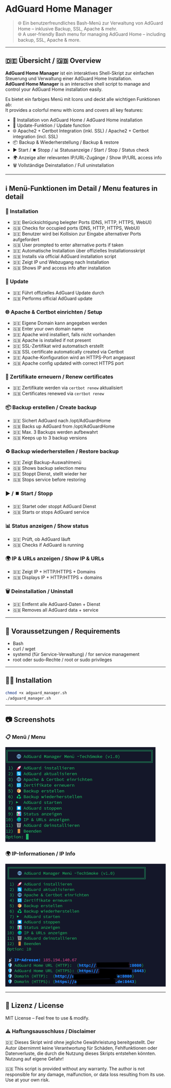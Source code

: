 # AdGuard Home Manager

> 🌐 Ein benutzerfreundliches Bash-Menü zur Verwaltung von AdGuard Home – inklusive Backup, SSL, Apache & mehr.  
> 🌐 A user-friendly Bash menu for managing AdGuard Home – including backup, SSL, Apache & more.

---

## 🇩🇪 Übersicht / 🇬🇧 Overview

**AdGuard Home Manager** ist ein interaktives Shell-Skript zur einfachen Steuerung und Verwaltung einer AdGuard Home Installation.  
**AdGuard Home Manager** is an interactive shell script to manage and control your AdGuard Home installation easily.

Es bietet ein farbiges Menü mit Icons und deckt alle wichtigen Funktionen ab:  
It provides a colorful menu with icons and covers all key features:

- 🚀 Installation von AdGuard Home / AdGuard Home installation
- 🔄 Update-Funktion / Update function
- 🌐 Apache2 + Certbot Integration (inkl. SSL) / Apache2 + Certbot integration (incl. SSL)
- 📦 Backup & Wiederherstellung / Backup & restore
- ▶️ Start / ⏹️ Stopp / 📊 Statusanzeige / Start / Stop / Status check
- 🌍 Anzeige aller relevanten IP/URL-Zugänge / Show IP/URL access info
- 🗑️ Vollständige Deinstallation / Full uninstallation

---

## ℹ️ Menü-Funktionen im Detail / Menu features in detail

### 🚀 Installation
- 🇩🇪 Berücksichtigung belegter Ports (DNS, HTTP, HTTPS, WebUI)
- 🇬🇧 Checks for occupied ports (DNS, HTTP, HTTPS, WebUI)
- 🇩🇪 Benutzer wird bei Kollision zur Eingabe alternativer Ports aufgefordert
- 🇬🇧 User prompted to enter alternative ports if taken
- 🇩🇪 Automatische Installation über offizielles Installationsskript
- 🇬🇧 Installs via official AdGuard installation script
- 🇩🇪 Zeigt IP und Webzugang nach Installation
- 🇬🇧 Shows IP and access info after installation

### 🔄 Update
- 🇩🇪 Führt offizielles AdGuard Update durch
- 🇬🇧 Performs official AdGuard update

### 🌐 Apache & Certbot einrichten / Setup
- 🇩🇪 Eigene Domain kann angegeben werden
- 🇬🇧 Enter your own domain name
- 🇩🇪 Apache wird installiert, falls nicht vorhanden
- 🇬🇧 Apache is installed if not present
- 🇩🇪 SSL-Zertifikat wird automatisch erstellt
- 🇬🇧 SSL certificate automatically created via Certbot
- 🇩🇪 Apache-Konfiguration wird an HTTPS-Port angepasst
- 🇬🇧 Apache config updated with correct HTTPS port

### 🔁 Zertifikate erneuern / Renew certificates
- 🇩🇪 Zertifikate werden via `certbot renew` aktualisiert
- 🇬🇧 Certificates renewed via `certbot renew`

### 📦 Backup erstellen / Create backup
- 🇩🇪 Sichert AdGuard nach /opt/AdGuardHome
- 🇬🇧 Backs up AdGuard from /opt/AdGuardHome
- 🇩🇪 Max. 3 Backups werden aufbewahrt
- 🇬🇧 Keeps up to 3 backup versions

### ♻️ Backup wiederherstellen / Restore backup
- 🇩🇪 Zeigt Backup-Auswahlmenü
- 🇬🇧 Shows backup selection menu
- 🇩🇪 Stoppt Dienst, stellt wieder her
- 🇬🇧 Stops service before restoring

### ▶️ / ⏹️ Start / Stopp
- 🇩🇪 Startet oder stoppt AdGuard Dienst
- 🇬🇧 Starts or stops AdGuard service

### 📊 Status anzeigen / Show status
- 🇩🇪 Prüft, ob AdGuard läuft
- 🇬🇧 Checks if AdGuard is running

### 🌍 IP & URLs anzeigen / Show IP & URLs
- 🇩🇪 Zeigt IP + HTTP/HTTPS + Domains
- 🇬🇧 Displays IP + HTTP/HTTPS + domains

### 🗑️ Deinstallation / Uninstall
- 🇩🇪 Entfernt alle AdGuard-Daten + Dienst
- 🇬🇧 Removes all AdGuard data + service

---

## 🧰 Voraussetzungen / Requirements

- Bash
- curl / wget
- systemd (für Service-Verwaltung) / for service management
- root oder sudo-Rechte / root or sudo privileges

---

## 🧑‍💻 Installation

```bash
chmod +x adguard_manager.sh
./adguard_manager.sh
```

---

## 📷 Screenshots

### 📋 Menü / Menu

![Menüansicht](menu.png)

### 🌍 IP-Informationen / IP Info

![IP Info Ansicht](ip.png)

---

## 📜 Lizenz / License

MIT License – Feel free to use & modify.

### ⚠️ Haftungsausschluss / Disclaimer

🇩🇪 Dieses Skript wird ohne jegliche Gewährleistung bereitgestellt. Der Autor übernimmt keine Verantwortung für Schäden, Fehlfunktionen oder Datenverluste, die durch die Nutzung dieses Skripts entstehen könnten. Nutzung auf eigene Gefahr!

🇬🇧 This script is provided without any warranty. The author is not responsible for any damage, malfunction, or data loss resulting from its use. Use at your own risk.
